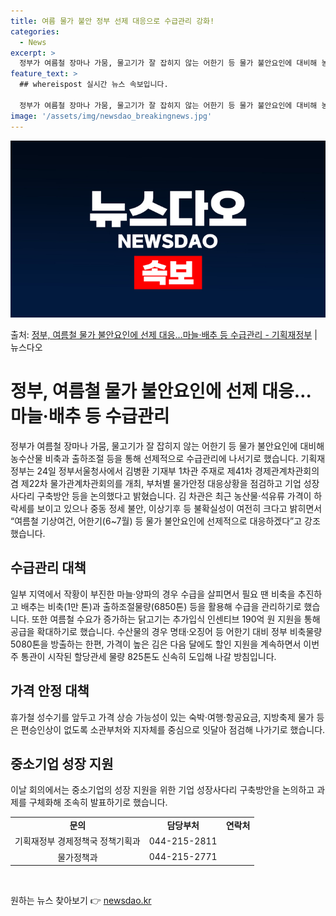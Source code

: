 ```yaml
---
title: 여름 물가 불안 정부 선제 대응으로 수급관리 강화!
categories:
  - News
excerpt: >
  정부가 여름철 장마나 가뭄, 물고기가 잘 잡히지 않는 어한기 등 물가 불안요인에 대비해 농수산물 비축과 출하…
feature_text: >
  ## whereispost 실시간 뉴스 속보입니다.

  정부가 여름철 장마나 가뭄, 물고기가 잘 잡히지 않는 어한기 등 물가 불안요인에 대비해 농수산물 비축과 출하…
image: '/assets/img/newsdao_breakingnews.jpg'
---
```


![뉴스다오 속보](/assets/img/newsdao_breakingnews.jpg)

<p>출처: <a href="https://newsdao.kr/3892" rel="dofollow">정부, 여름철 물가 불안요인에 선제 대응…마늘·배추 등 수급관리 - 기획재정부</a> | 뉴스다오</p>

<h1>정부, 여름철 물가 불안요인에 선제 대응…마늘·배추 등 수급관리</h1>
<p data-ke-size="size16">정부가 여름철 장마나 가뭄, 물고기가 잘 잡히지 않는 어한기 등 물가 불안요인에 대비해 농수산물 비축과 출하조절 등을 통해 선제적으로 수급관리에 나서기로 했습니다. 기획재정부는 24일 정부서울청사에서 김병환 기재부 1차관 주재로 제41차 경제관계차관회의 겸 제22차 물가관계차관회의를 개최, 부처별 물가안정 대응상황을 점검하고 기업 성장사다리 구축방안 등을 논의했다고 밝혔습니다. 김 차관은 최근 농산물·석유류 가격이 하락세를 보이고 있으나 중동 정세 불안, 이상기후 등 불확실성이 여전히 크다고 밝히면서 “여름철 기상여건, 어한기(6~7월) 등 물가 불안요인에 선제적으로 대응하겠다”고 강조했습니다.</p>

<h2 data-ke-size="size26">수급관리 대책</h2>
<p data-ke-size="size16">일부 지역에서 작황이 부진한 마늘·양파의 경우 수급을 살피면서 필요 땐 비축을 추진하고 배추는 비축(1만 톤)과 출하조절물량(6850톤) 등을 활용해 수급을 관리하기로 했습니다. 또한 여름철 수요가 증가하는 닭고기는 추가입식 인센티브 190억 원 지원을 통해 공급을 확대하기로 했습니다. 수산물의 경우 명태·오징어 등 어한기 대비 정부 비축물량 5080톤을 방출하는 한편, 가격이 높은 김은 다음 달에도 할인 지원을 계속하면서 이번 주 통관이 시작된 할당관세 물량 825톤도 신속히 도입해 나갈 방침입니다.</p>

<h2 data-ke-size="size26">가격 안정 대책</h2>
<p data-ke-size="size16">휴가철 성수기를 앞두고 가격 상승 가능성이 있는 숙박·여행·항공요금, 지방축제 물가 등은 편승인상이 없도록 소관부처와 지자체를 중심으로 잇달아 점검해 나가기로 했습니다.</p>

<h2 data-ke-size="size26">중소기업 성장 지원</h2>
<p data-ke-size="size16">이날 회의에서는 중소기업의 성장 지원을 위한 기업 성장사다리 구축방안을 논의하고 과제를 구체화해 조속히 발표하기로 했습니다.</p>

<table>
  	<tbody>
    	<tr>
      		<td style="text-align: center; height: 17px;"><b>문의</b></td>
      		<td style="text-align: center; height: 17px;"><b>담당부처</b></td>
      		<td style="text-align: center; height: 17px;"><b>연락처</b></td>
    	</tr>
    	<tr>
      		<td style="text-align: center; height: 17px;">기획재정부 경제정책국 정책기획과</td>
      		<td style="text-align: center; height: 17px;">044-215-2811</td>
    	</tr>
    	<tr>
      		<td style="text-align: center; height: 17px;">물가정책과</td>
      		<td style="text-align: center; height: 17px;">044-215-2771</td>
    	</tr>
  	</tbody>
</table>
<p data-ke-size="size16">&nbsp;</p> 

원하는 뉴스 찾아보기 👉 <a href="https://newsdao.kr" rel="dofollow">newsdao.kr</a>


